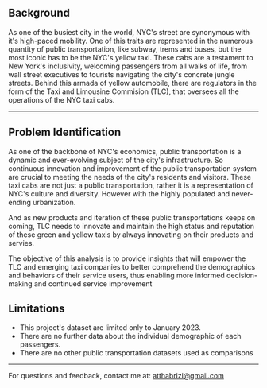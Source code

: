 Background
----

As one of the busiest city in the world, NYC's street are synonymous with it's high-paced mobility. One of this traits are represented in the numerous quantity of public transportation, like subway, trems and buses, but the most iconic has to be the NYC's yellow taxi. These cabs are a testament to New York's inclusivity, welcoming passengers from all walks of life, from wall street executives to tourists navigating the city's concrete jungle streets.  Behind this armada of yellow automobile, there are regulators in the form of the Taxi and Limousine Commision (TLC), that oversees all the operations of the NYC taxi cabs.  
 
------------
Problem Identification
------

As one of the backbone of NYC's economics, public transportation is a dynamic and ever-evolving subject of the city's infrastructure. So continuous innovation and improvement of the public transportation system are crucial to meeting the needs of the city's residents and visitors. These taxi cabs are not just a public transportation, rather it is a representation of NYC's culture and diversity. However with the highly populated and never-ending urbanization. 

And as new products and iteration of these public transportations keeps on coming, TLC needs to innovate and maintain the high status and reputation of these green and yellow taxis by always innovating on their products and servies. 

The objective of this analysis is to provide insights that will empower the TLC and emerging taxi companies to better comprehend the demographics and behaviors of their service users, thus enabling more informed decision-making and continued service improvement

Limitations
------
- This project's dataset are limited only to January 2023.
- There are no further data about the individual demographic of each passengers.
- There are no other public transportation datasets used as comparisons

--------


For questions and feedback, contact me at: atthabrizi@gmail.com

